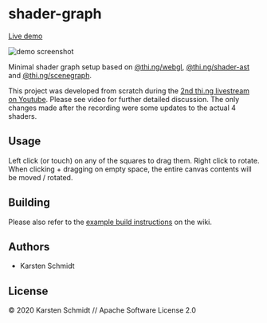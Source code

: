 # shader-graph

[Live demo](http://demo.thi.ng/umbrella/shader-graph/)

![demo screenshot](https://raw.githubusercontent.com/thi-ng/umbrella/develop/assets/examples/shader-graph.jpg)

Minimal shader graph setup based on [@thi.ng/webgl](https://github.com/thi-ng/umbrella/tree/develop/packages/webgl), [@thi.ng/shader-ast](https://github.com/thi-ng/umbrella/tree/develop/packages/shader-ast) and [@thi.ng/scenegraph](https://github.com/thi-ng/umbrella/tree/develop/packages/scenegraph).

This project was developed from scratch during the [2nd thi.ng livestream on
Youtube](https://www.youtube.com/watch?v=hEC_qbUXDo8). Please see video for
further detailed discussion. The only changes made after the recording were some
updates to the actual 4 shaders.

## Usage

Left click (or touch) on any of the squares to drag them. Right click to rotate.
When clicking + dragging on empty space, the entire canvas contents will be
moved / rotated.

## Building

Please also refer to the [example build
instructions](https://github.com/thi-ng/umbrella/wiki/Example-build-instructions)
on the wiki.

## Authors

- Karsten Schmidt

## License

&copy; 2020 Karsten Schmidt // Apache Software License 2.0
